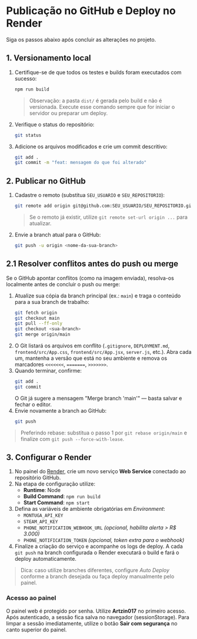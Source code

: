 # Publicação no GitHub e Deploy no Render

Siga os passos abaixo após concluir as alterações no projeto.

## 1. Versionamento local
1. Certifique-se de que todos os testes e builds foram executados com sucesso:
   ```bash
   npm run build
   ```
   > Observação: a pasta `dist/` é gerada pelo build e não é versionada. Execute esse comando sempre que for iniciar o servidor ou preparar um deploy.
2. Verifique o status do repositório:
   ```bash
   git status
   ```
3. Adicione os arquivos modificados e crie um commit descritivo:
   ```bash
   git add .
   git commit -m "feat: mensagem do que foi alterado"
   ```

## 2. Publicar no GitHub
1. Cadastre o remoto (substitua `SEU_USUARIO` e `SEU_REPOSITORIO`):
   ```bash
   git remote add origin git@github.com:SEU_USUARIO/SEU_REPOSITORIO.git
   ```
   > Se o remoto já existir, utilize `git remote set-url origin ...` para atualizar.
2. Envie a branch atual para o GitHub:
   ```bash
   git push -u origin <nome-da-sua-branch>
   ```

## 2.1 Resolver conflitos antes do push ou merge
Se o GitHub apontar conflitos (como na imagem enviada), resolva-os localmente antes de concluir o push ou merge:

1. Atualize sua cópia da branch principal (ex.: `main`) e traga o conteúdo para a sua branch de trabalho:
   ```bash
   git fetch origin
   git checkout main
   git pull --ff-only
   git checkout <sua-branch>
   git merge origin/main
   ```
2. O Git listará os arquivos em conflito (`.gitignore`, `DEPLOYMENT.md`, `frontend/src/App.css`, `frontend/src/App.jsx`, `server.js`, etc.). Abra cada um, mantenha a versão que está no seu ambiente e remova os marcadores `<<<<<<<`, `=======`, `>>>>>>>`.
3. Quando terminar, confirme:
   ```bash
   git add .
   git commit
   ```
   O Git já sugere a mensagem "Merge branch 'main'" — basta salvar e fechar o editor.
4. Envie novamente a branch ao GitHub:
   ```bash
   git push
   ```

> Preferindo rebase: substitua o passo 1 por `git rebase origin/main` e finalize com `git push --force-with-lease`.

## 3. Configurar o Render
1. No painel do [Render](https://render.com), crie um novo serviço **Web Service** conectado ao repositório GitHub.
2. Na etapa de configuração utilize:
   - **Runtime**: Node
   - **Build Command**: `npm run build`
   - **Start Command**: `npm start`
3. Defina as variáveis de ambiente obrigatórias em *Environment*:
   - `MONTUGA_API_KEY`
   - `STEAM_API_KEY`
   - `PHONE_NOTIFICATION_WEBHOOK_URL` *(opcional, habilita alerta > R$ 3.000)*
   - `PHONE_NOTIFICATION_TOKEN` *(opcional, token extra para o webhook)*
4. Finalize a criação do serviço e acompanhe os logs de deploy. A cada `git push` na branch configurada o Render executará o build e fará o deploy automaticamente.

> Dica: caso utilize branches diferentes, configure *Auto Deploy* conforme a branch desejada ou faça deploy manualmente pelo painel.

### Acesso ao painel
O painel web é protegido por senha. Utilize **Artzin017** no primeiro acesso. Após autenticado, a sessão fica salva no navegador (sessionStorage). Para limpar a sessão imediatamente, utilize o botão **Sair com segurança** no canto superior do painel.
